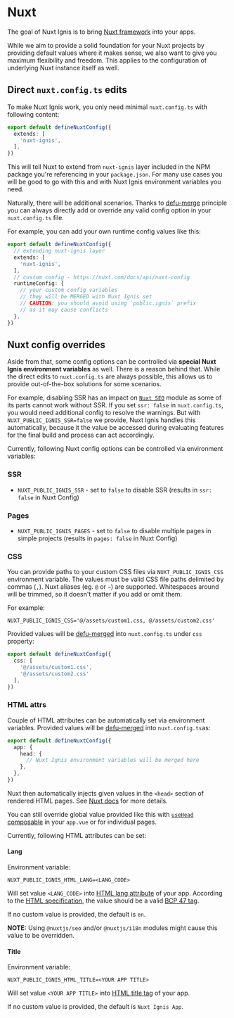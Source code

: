 # Nuxt

<PackagesReference :packages="[{ name: 'nuxt', version: '4.1.2' }, { name: 'vue', version: '3.5.21' }, { name: 'vue-router', version: '4.5.1' }]" />

The goal of Nuxt Ignis is to bring [Nuxt framework](https://nuxt.com/) into your apps.

While we aim to provide a solid foundation for your Nuxt projects by providing default values where it makes sense, we also want to give you maximum flexibility and freedom. This applies to the configuration of underlying Nuxt instance itself as well.

## Direct `nuxt.config.ts` edits

To make Nuxt Ignis work, you only need minimal `nuxt.config.ts` with following content:

```ts [nuxt.config.ts]
export default defineNuxtConfig({
  extends: [
    'nuxt-ignis',
  ],
})
```

This will tell Nuxt to extend from `nuxt-ignis` layer included in the NPM package you're referencing in your `package.json`. For many use cases you will be good to go with this and with Nuxt Ignis environment variables you need.

Naturally, there will be additional scenarios. Thanks to [defu-merge](/2-1-configuration.html#defu-merge) principle you can always directly add or override any valid config option in your `nuxt.config.ts` file.

For example, you can add your own runtime config values like this:

```ts [nuxt.config.ts]
export default defineNuxtConfig({
  // extending nuxt-ignis layer
  extends: [
    'nuxt-ignis',
  ],
  // custom config - https://nuxt.com/docs/api/nuxt-config
  runtimeConfig: {
    // your custom config variables
    // they will be MERGED with Nuxt Ignis set
    // CAUTION: you should avoid using `public.ignis` prefix 
    // as it may cause conflicts
  },
})
```

## Nuxt config overrides

Aside from that, some config options can be controlled via **special Nuxt Ignis environment variables** as well. There is a reason behind that. While the direct edits to `nuxt.config.ts` are always possible, this allows us to provide out-of-the-box solutions for some scenarios.

For example, disabling SSR has an impact on [`Nuxt SEO`](/3-7-features-utils.html#nuxt-seo) module as some of its parts cannot work without SSR. If you set `ssr: false` in `nuxt.config.ts`, you would need additional config to resolve the warnings. But with `NUXT_PUBLIC_IGNIS_SSR=false` we provide, Nuxt Ignis handles this automatically, because it the value be accessed during evaluating features for the final build and process can act accordingly.

Currently, following Nuxt config options can be controlled via environment variables:

### SSR

- `NUXT_PUBLIC_IGNIS_SSR` - set to `false` to disable SSR (results in `ssr: false` in Nuxt Config)

### Pages

- `NUXT_PUBLIC_IGNIS_PAGES` - set to `false` to disable multiple pages in simple projects (results in `pages: false` in Nuxt Config)

### CSS

You can provide paths to your custom CSS files via `NUXT_PUBLIC_IGNIS_CSS` environment variable. The values must be valid CSS file paths delimited by commas (`,`). Nuxt aliases (eg. `@` or `~`) are supported. Whitespaces around will be trimmed, so it doesn't matter if you add or omit them.

For example:

```[.env]
NUXT_PUBLIC_IGNIS_CSS='@/assets/custom1.css, @/assets/custom2.css'
```

Provided values will be [defu-merged](/2-1-configuration.html#defu-merge) into `nuxt.config.ts` under `css` property:

```ts [nuxt.config.ts]
export default defineNuxtConfig({
  css: [
    '@/assets/custom1.css',
    '@/assets/custom2.css'
  ],
})
```

### HTML attrs

Couple of HTML attributes can be automatically set via environment variables. Provided values will be [defu-merged](/2-1-configuration.html#defu-merge) into `nuxt.config.ts`as:

```ts [nuxt.config.ts]
export default defineNuxtConfig({
  app: {
    head: {
      // Nuxt Ignis environment variables will be merged here
    },
  },
})
```

Nuxt then automatically injects given values in the `<head>` section of rendered HTML pages. See [Nuxt docs](https://nuxt.com/docs/api/nuxt-config#head) for more details.

You can still override global value provided like this with [`useHead` composable](https://nuxt.com/docs/api/composables/use-head) in your `app.vue` or for individual pages.

Currently, following HTML attributes can be set:

#### Lang

Environment variable:

```[.env]
NUXT_PUBLIC_IGNIS_HTML_LANG=<LANG_CODE>
```

Will set value `<LANG_CODE>` into [HTML lang attribute](https://www.w3schools.com/tags/ref_language_codes.asp) of your app. According to the [HTML specification](https://html.spec.whatwg.org/multipage/dom.html#attr-lang), the value should be a valid [BCP 47 tag](https://www.rfc-editor.org/rfc/rfc5646.html).

If no custom value is provided, the default is `en`.

**NOTE:** Using `@nuxtjs/seo` and/or `@nuxtjs/i18n` modules might cause this value to be overridden.

#### Title

Environment variable:

```[.env]
NUXT_PUBLIC_IGNIS_HTML_TITLE=<YOUR APP TITLE>
```

Will set value `<YOUR APP TITLE>` into [HTML title tag](https://www.w3schools.com/tags/tag_title.asp) of your app.

If no custom value is provided, the default is `Nuxt Ignis App`.